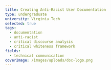 ```yaml
---
title: Creating Anti-Racist User Documentation
type: undergraduate
university: Virginia Tech
selected: true
tags:
  - documentation
  - anti-racist
  - critical discourse analysis
  - critical whiteness framework
fields:
  - technical communication
coverImage: /images/uploads/doc-logo.png
---
```


